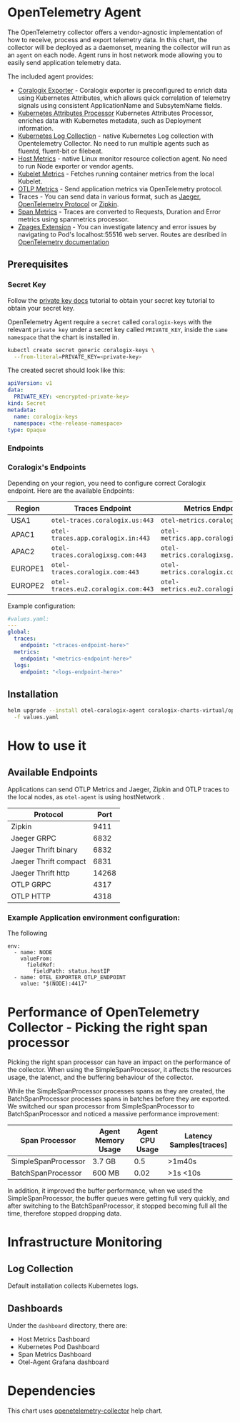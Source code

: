 # OpenTelemetry Agent

The OpenTelemetry collector offers a vendor-agnostic implementation of how to receive, process and export telemetry data. 
In this chart, the collector will be deployed as a daemonset, meaning the collector will run as an `agent` on each node. Agent runs in host network mode allowing you to easily send application telemetry data.

The included agent provides:

- [Coralogix Exporter](https://github.com/open-telemetry/opentelemetry-collector-contrib/tree/main/exporter/coralogixexporter) -  Coralogix exporter is preconfigured to enrich data using Kubernetes Attributes, which allows quick correlation of telemetry signals using consistent ApplicationName and SubsytemName fields.
- [Kubernetes Attributes Processor](https://github.com/open-telemetry/opentelemetry-collector-contrib/tree/main/processor/k8sattributesprocessor) Kubernetes Attributes Processor, enriches data with Kubernetes metadata, such as Deployment information.
- [Kubernetes Log Collection](https://github.com/open-telemetry/opentelemetry-collector-contrib/tree/main/receiver/filelogreceiver) - native Kubernetes Log collection with Opentelemetry Collector. No need to run multiple agents such as fluentd, fluent-bit or filebeat.
- [Host Metrics](https://github.com/open-telemetry/opentelemetry-collector-contrib/tree/main/receiver/hostmetricsreceiver) - native Linux monitor resource collection agent. No need to run Node exporter or vendor agents.
- [Kubelet Metrics](https://github.com/open-telemetry/opentelemetry-collector-contrib/tree/main/receiver/kubeletstatsreceiver) - Fetches running container metrics from the local Kubelet. 
- [OTLP Metrics](https://github.com/open-telemetry/opentelemetry-collector/blob/main/receiver/otlpreceiver/README.md) - Send application metrics via OpenTelemetry protocol.
- Traces - You can send data in various format, such as [Jaeger](https://github.com/open-telemetry/opentelemetry-collector-contrib/tree/main/receiver/jaegerreceiver), [OpenTelemetry Protocol](https://github.com/open-telemetry/opentelemetry-collector/blob/main/receiver/otlpreceiver/README.md) or [Zipkin](https://github.com/open-telemetry/opentelemetry-collector-contrib/tree/main/receiver/zipkinreceiver).
- [Span Metrics](https://github.com/open-telemetry/opentelemetry-collector-contrib/tree/main/processor/spanmetricsprocessor) - Traces are converted to Requests, Duration and Error metrics using spanmetrics processor.
- [Zpages Extension](https://github.com/open-telemetry/opentelemetry-collector/tree/main/extension/zpagesextension) - You can investigate latency and error issues by navigating to Pod's localhost:55516 web server. Routes are desribed in [OpenTelemetry documentation](https://github.com/open-telemetry/opentelemetry-collector/tree/main/extension/zpagesextension#exposed-zpages-routes)

## Prerequisites

###  Secret Key

Follow the [private key docs](https://coralogix.com/docs/private-key/) tutorial to obtain your secret key tutorial to obtain your secret key.

OpenTelemetry Agent require a `secret` called `coralogix-keys` with the relevant `private key` under a secret key called `PRIVATE_KEY`, inside the `same namespace` that the chart is installed in.


```bash
kubectl create secret generic coralogix-keys \
  --from-literal=PRIVATE_KEY=<private-key>
```

The created secret should look like this:
```yaml
apiVersion: v1
data:
  PRIVATE_KEY: <encrypted-private-key>
kind: Secret
metadata:
  name: coralogix-keys
  namespace: <the-release-namespace>
type: Opaque 
```

### Endpoints

### Coralogix's Endpoints 

Depending on your region, you need to configure correct Coralogix endpoint. Here are the available Endpoints:

| Region  | Traces Endpoint                          | Metrics Endpoint                     | Logs Endpoint                     |
|---------|------------------------------------------|------------------------------------- | --------------------------------- |
| USA1    | `otel-traces.coralogix.us:443`      | `otel-metrics.coralogix.us:443`      | `otel-logs.coralogix.us:443`      |
| APAC1   | `otel-traces.app.coralogix.in:443`  | `otel-metrics.app.coralogix.in:443`  | `otel-logs.app.coralogix.in:443`  | 
| APAC2   | `otel-traces.coralogixsg.com:443`   | `otel-metrics.coralogixsg.com:443`   | `otel-logs.coralogixsg.com:443`   |
| EUROPE1 | `otel-traces.coralogix.com:443`     | `otel-metrics.coralogix.com:443`     | `otel-logs.coralogix.com:443`     |
| EUROPE2 | `otel-traces.eu2.coralogix.com:443` | `otel-metrics.eu2.coralogix.com:443` | `otel-logs.eu2.coralogix.com:443` |

Example configuration:
```yaml
#values.yaml:
---
global:
  traces:
    endpoint: "<traces-endpoint-here>"
  metrics:
    endpoint: "<metrics-endpoint-here>"
  logs:
    endpoint: "<logs-endpoint-here>"
```  

## Installation

```bash
helm upgrade --install otel-coralogix-agent coralogix-charts-virtual/opentelemetry-coralogix \
  -f values.yaml
```

# How to use it

## Available Endpoints

Applications can send OTLP Metrics and Jaeger, Zipkin and OTLP traces to the local nodes, as `otel-agent` is using hostNetwork .

| Protocol | Port 
| --- | --- 
| Zipkin | 9411 
| Jaeger GRPC | 6832 
| Jaeger Thrift binary | 6832
| Jaeger Thrift compact | 6831 
| Jaeger Thrift http | 14268
| OTLP GRPC | 4317
| OTLP HTTP | 4318

### Example Application environment configuration:

The following 
```
env:
  - name: NODE
    valueFrom:
      fieldRef:
        fieldPath: status.hostIP
  - name: OTEL_EXPORTER_OTLP_ENDPOINT
    value: "$(NODE):4417"
```

# Performance of OpenTelemetry Collector - Picking the right span processor

Picking the right span processor can have an impact on the performance of the collector.
When using the SimpleSpanProcessor, it affects the resources usage, the latenct, and the buffering behaviour of the collector.

While the SimpleSpanProcessor processes spans as they are created, the BatchSpanProcessor processes spans in batches before they are exported. 
We switched our span processor from SimpleSpanProcessor to BatchSpanProcessor and noticed a massive performance improvement:

| Span Processor  | Agent Memory Usage	                          | Agent CPU Usage                     | Latency Samples[traces]       |
|---------|------------------------------------------|------------------------------------- | --------------------------------- |
| SimpleSpanProcessor    |    3.7 GB   | 0.5 | >1m40s |
| BatchSpanProcessor   | 600 MB  | 0.02 | >1s <10s| 

In addition, it improved the buffer performance, when we used the SimpleSpanProcessor, the buffer queues were getting full very quickly,
and after switching to the BatchSpanProcessor, it stopped becoming full all the time, therefore stopped dropping data.   

# Infrastructure Monitoring

## Log Collection

Default installation collects Kubernetes logs. 

## Dashboards

Under the `dashboard` directory, there are:
- Host Metrics Dashboard
- Kubernetes Pod Dashboard
- Span Metrics Dashboard
- Otel-Agent Grafana dashboard

# Dependencies

This chart uses [openetelemetry-collector](https://github.com/open-telemetry/opentelemetry-helm-charts/tree/main/charts/opentelemetry-collector) help chart.
